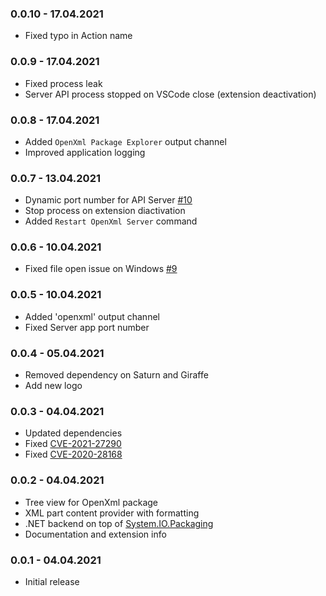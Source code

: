 ### 0.0.10 - 17.04.2021
* Fixed typo in Action name

### 0.0.9 - 17.04.2021
* Fixed process leak
* Server API process stopped on VSCode close (extension deactivation)

### 0.0.8 - 17.04.2021
* Added `OpenXml Package Explorer` output channel
* Improved application logging

### 0.0.7 - 13.04.2021
* Dynamic port number for API Server [#10](https://github.com/sergey-tihon/vscode-openxml-explorer/pull/10)
* Stop process on extension diactivation
* Added `Restart OpenXml Server` command

### 0.0.6 - 10.04.2021
* Fixed file open issue on Windows [#9](https://github.com/sergey-tihon/vscode-openxml-explorer/pull/9)

### 0.0.5 - 10.04.2021
* Added 'openxml' output channel
* Fixed Server app port number

### 0.0.4 - 05.04.2021
* Removed dependency on Saturn and Giraffe
* Add new logo

### 0.0.3 - 04.04.2021
* Updated dependencies
* Fixed [CVE-2021-27290](https://github.com/advisories/GHSA-vx3p-948g-6vhq)
* Fixed [CVE-2020-28168](https://github.com/advisories/GHSA-4w2v-q235-vp99)

### 0.0.2 - 04.04.2021
* Tree view for OpenXml package
* XML part content provider with formatting
* .NET backend on top of [System.IO.Packaging](https://www.nuget.org/packages/System.IO.Packaging/)
* Documentation and extension info

### 0.0.1 - 04.04.2021
* Initial release
